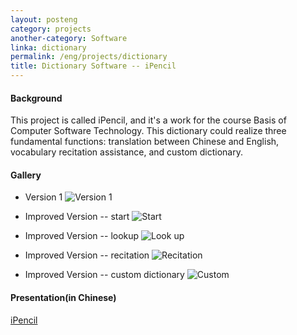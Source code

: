 ```yaml
---
layout: posteng
category: projects
another-category: Software
linka: dictionary
permalink: /eng/projects/dictionary
title: Dictionary Software -- iPencil
---
```

#### Background
This project is called iPencil, and it's a work for the course Basis of Computer Software Technology. This dictionary could realize three fundamental functions: translation between Chinese and English, vocabulary recitation assistance, and custom dictionary.
#### Gallery
- Version 1
![Version 1](http://farm4.staticflickr.com/3807/11401533085_166e5e06d7_z.jpg "Fig1. Version 1")

- Improved Version -- start
![Start](http://farm4.staticflickr.com/3808/11401532925_d54c87e444_z.jpg "Fig2. Start")

- Improved Version -- lookup
![Look up](http://farm8.staticflickr.com/7452/11401532895_4f6f45c05b.jpg "Fig3. Look up")

- Improved Version -- recitation
![Recitation](http://farm8.staticflickr.com/7421/11401791565_5c0c5210be.jpg "Fig4. Recitation")

- Improved Version -- custom dictionary
![Custom](http://farm4.staticflickr.com/3716/11401532885_5beb951bae_z.jpg "Fig5. Custom")

#### Presentation(in Chinese)
[iPencil](/ipencil.pdf)